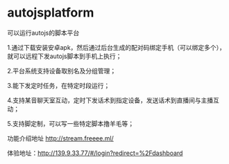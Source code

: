 # autojsplatform
可以运行autojs的脚本平台

 1.通过下载安装安卓apk，然后通过后台生成的配对码绑定手机（可以绑定多个），就可以远程下发autojs脚本到手机上执行；
 
 2.平台系统支持设备取别名及分组管理；
 
 3.能下发定时任务，在特定时段运行；
 
 4.支持某音聊天室互动，定时下发话术到指定设备，发送话术到直播间与主播互动；
 
 5.支持脚定制，可以写一些特定脚本撸羊毛等；

功能介绍地址 http://stream.freeee.ml/

体验地址：http://139.9.33.77/#/login?redirect=%2Fdashboard
